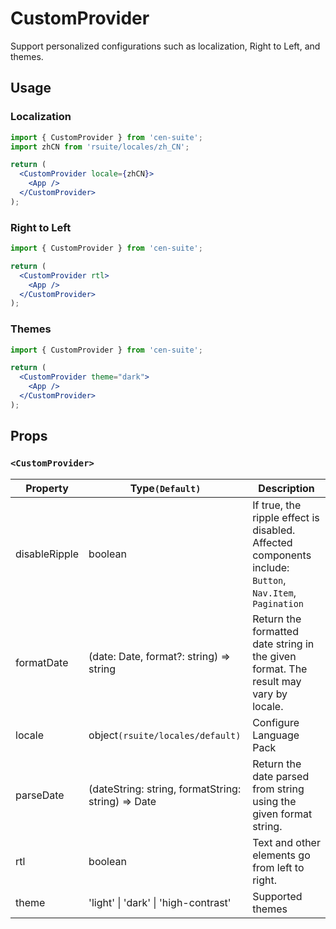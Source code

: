 # CustomProvider

Support personalized configurations such as localization, Right to Left, and themes.

## Usage

### Localization

```jsx
import { CustomProvider } from 'cen-suite';
import zhCN from 'rsuite/locales/zh_CN';

return (
  <CustomProvider locale={zhCN}>
    <App />
  </CustomProvider>
);
```

### Right to Left

```jsx
import { CustomProvider } from 'cen-suite';

return (
  <CustomProvider rtl>
    <App />
  </CustomProvider>
);
```

### Themes

```jsx
import { CustomProvider } from 'cen-suite';

return (
  <CustomProvider theme="dark">
    <App />
  </CustomProvider>
);
```

## Props

### `<CustomProvider>`

| Property      | Type`(Default)`                                    | Description                                                                                             |
| ------------- | -------------------------------------------------- | ------------------------------------------------------------------------------------------------------- |
| disableRipple | boolean                                            | If true, the ripple effect is disabled. Affected components include: `Button`, `Nav.Item`, `Pagination` |
| formatDate    | (date: Date, format?: string) => string            | Return the formatted date string in the given format. The result may vary by locale.                    |
| locale        | object`(rsuite/locales/default)`                   | Configure Language Pack                                                                                 |
| parseDate     | (dateString: string, formatString: string) => Date | Return the date parsed from string using the given format string.                                       |
| rtl           | boolean                                            | Text and other elements go from left to right.                                                          |
| theme         | 'light' &#124; 'dark' &#124; 'high-contrast'       | Supported themes                                                                                        |
